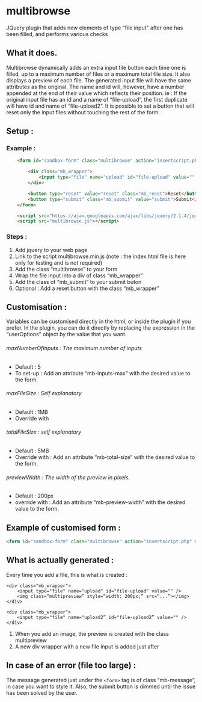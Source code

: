 # multibrowse
JQuery plugin that adds new elements of type "file input" after one has been filled, and performs various checks

## What it does.
Multibrowse dynamically adds an extra input file button each time one is filled, up to a maximum number of files or a maximum total file size. It also displays a preview of each file.
The generated input file will have the same attributes as the original. The name and id will, however, have a number appended at the end of their value which reflects their position. ie : If the original input file has an id and a name of “file-upload”, the first duplicate will have id and name of “file-upload2”.
It is possible to set a button that will reset only the input files without touching the rest of the form.

## Setup :

### Example :

```html
	<form id="sandbox-form" class="multibrowse" action="insertscript.php" method="post">

		<div class="mb_wrapper">
			<input type="file" name="upload" id="file-upload" value="" />
		</div>

		<button type="reset" value="reset" class="mb_reset">Reset</button>
		<button type="submit" class="mb_submit" value="submit">Submit</button>
	</form>

	<script src="https://ajax.googleapis.com/ajax/libs/jquery/2.1.4/jquery.min.js"></script>
	<script src="multibrowse.js"></script>
```

### Steps :

1. Add jquery to your web page
2. Link to the script multibrowse.min.js (note : the index.html file is here only for testing and is not required)
3. Add the class “multibrowse” to your form
4. Wrap the file input into a div of class “mb_wrapper”
5. Add the class of “mb_submit” to your submit buton
6. Optional : Add a reset button with the class “mb_wrapper”

## Customisation :

Variables can be customised directly in the html, or inside the plugin if you prefer.
In the plugin, you can do it directly by replacing the expression in the “userOptions” object by the value that you want.

###### maxNumberOfInputs : The maximum number of inputs
- Default : 5
- To set-up : Add an attribute “mb-inputs-max” with the desired value to the form.

###### maxFileSize : Self explanatory
- Default : 1MB
- Override with  <input type="hidden" name="MAX_FILE_SIZE" value="500000" />

###### totalFileSize : self explanatory
- Default : 5MB
- Override with : Add an attribute “mb-total-size” with the desired value to the form.

###### previewWidth : The width of the preview in pixels.
- Default : 200px
- override with : Add an attribute “mb-preview-width” with the desired value to the form.

## Example of customised form :

```html
<form id="sandbox-form" class="multibrowse" action="insertscript.php" method="post" mb-inputs-max=“20” mb-total-size=“10000000 ” mb-preview-width="400">
```

## What is actually generated :

Every time you add a file, this is what is created :

	<div class="mb_wrapper">
		<input type="file" name="upload" id="file-upload" value="" />
		<img class=“multipreview” style=“width: 200px;” src=“...”></img>
	</div>

	<div class="mb_wrapper">
		<input type="file" name="upload2” id="file-upload2” value="" />
	</div>


1. When you add an image, the preview is created with the class multipreview
2. A new div wrapper with a new file input is added just after

## In case of an error (file too large) :

The message generated just under the `<form>` tag is of class “mb-message”, in case you want to style it.
Also, the submit button is dimmed until the issue has been solved by the user.
